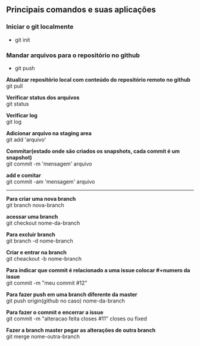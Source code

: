 ## Principais comandos e suas aplicações ##

### Iniciar o git localmente ###
* git init

### Mandar arquivos para o repositório no github ###
* git push

**Atualizar repositório local com conteúdo do repositório remoto no github** <br>
git pull

**Verificar status dos arquivos** <br>
git status

**Verificar log** <br>
git log

**Adicionar arquivo na staging area** <br>
git add 'arquivo'

**Commitar(estado onde são criados os snapshots, cada commit é um snapshot)** <br>
git commit -m 'mensagem' arquivo

**add e comitar** <br>
git commit -am 'mensagem' arquivo

------

**Para criar uma nova branch** <br>
git branch nova-branch

**acessar uma branch** <br>
git checkout nome-da-branch

**Para excluir branch** <br>
git branch -d nome-branch

**Criar e entrar na branch** <br>
git cheackout -b nome-branch

**Para indicar que commit é relacionado a uma issue colocar #+numero da issue** <br>
git commit -m "meu commit #12"

**Para fazer push em uma branch diferente da master** <br>
git push origin(github no caso) nome-da-branch

**Para fazer o commit e encerrar a issue** <br>
git commit -m "alteracao feita closes #11"
closes ou fixed

**Fazer a branch master pegar as alterações de outra branch** <br>
git merge nome-outra-branch

